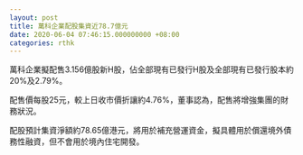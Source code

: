 ```yaml
---
layout: post
title: 萬科企業配股集資近78.7億元
date: 2020-06-04 07:46:15.000000000 +08:00
categories: rthk
---
```


萬科企業擬配售3.156億股新H股，佔全部現有已發行H股及全部現有已發行股本約20%及2.79%。

配售價每股25元，較上日收市價折讓約4.76%，董事認為，配售將增強集團的財務狀況。

配股預計集資淨額約78.65億港元，將用於補充營運資金，擬具體用於償還境外債務性融資，但不會用於境內住宅開發。
